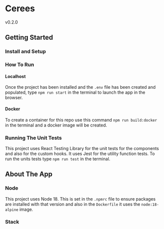 # Cerees

v0.2.0

<!-- ![photos](https://gitlab.com/jobtarget/platform/platformorders/uploads/76ee3948aea5698fccad1a0328d92a85/Screen_Shot_2023-03-06_at_9.54.48_AM.png) -->

<!-- | Environment | URL                                                                                      |
| :---------- | :--------------------------------------------------------------------------------------- |
| QA          | [https://qa-platformsettings.jobtarget.com](https://qa-platformsettings.jobtarget.com)   |
| UAT         | [https://uat-platformsettings.jobtarget.com](https://uat-platformsettings.jobtarget.com) |
| Production  | [https://platformsettings.jobtarget.com](https://platformsettings.jobtarget.com)         |
| Logging     | [Datadog RUM](https://tinyurl.com/settings-dd-rum)                                       |
| Logging     | [Datadog Trace](https://tinyurl.com/settings-dd-trace)                                   | -->

## Getting Started

### Install and Setup

### How To Run

#### Localhost

Once the project has been installed and the `.env` file has been created and populated, type `npm run start` in the terminal to launch the app in the browser.

#### Docker

To create a container for this repo use this command `npm run build:docker` in the terminal and a docker image will be created.

### Running The Unit Tests

This project uses React Testing Library for the unit tests for the components and also for the custom hooks. It uses Jest for the utility function tests. To run the units tests type `npm run test` in the terminal.

## About The App

### Node

This project uses Node 18. This is set in the `.npmrc` file to ensure packages are installed with that version and also in the `Dockerfile` it uses the `node:18-alpine` image.

### Stack
